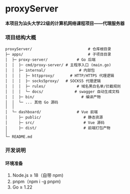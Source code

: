 # proxyServer

**本项目为汕头大学22级的计算机网络课程项目——代理服务器**

### 项目结构大概

```
proxyServer/                         # 仓库根目录
├─ apps/                             # 子项目目录
│  ├─ proxy-server/             # Go 后端
│  │  ├─ cmd/proxy-server/ # 主程序入口 (main.go)
│  │  ├─ internal/               # 内部包
│  │  │  ├─ httpproxy/       # HTTP/HTTPS 代理逻辑
│  │  │  ├─ socks5proxy/   # SOCKS5 代理逻辑
│  │  │  ├─ rules/              # 域名黑白名单/拦截规则
│  │  │  └─ docs/              # swagger 自动生成文档
│  │  ├─ bin/                     # 编译产物
│  │  └─ ... 其他 Go 源码
│  │
│  └─ dashboard/                # Vue 前端
│     ├─ public/                   # 静态资源
│     ├─ src/                      # Vue 源码
│     ├─ dist/                     # 前端打包产物
│
└─ README.md
```

### 开发说明

#### 环境准备

1. Node.js ≥ 18（自带 npm)
2. pnpm（npm i -g pnpm)
3. Go ≥ 1.22
